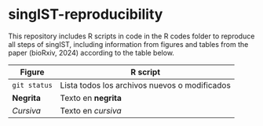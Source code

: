 # singIST-reproducibility
This repository includes R scripts in code in the R codes folder to reproduce all steps of singIST, including information from figures and tables from the paper (bioRxiv, 2024) according to the table below.

| Figure      | R script                       |
| ------------ | --------------------------------- |
| `git status` | Lista todos los archivos nuevos o modificados |
| **Negrita**  | Texto en **negrita**              |
| *Cursiva*    | Texto en *cursiva*                |
